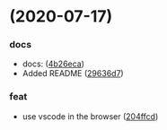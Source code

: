 #  (2020-07-17)


### docs

* docs: ([4b26eca](https://github.com/joundso/vscode-docker/commit/4b26ecadeac2d4d190c02983421713652497dc88))
* Added README ([29636d7](https://github.com/joundso/vscode-docker/commit/29636d796d97f0b68d6230bbd259caa963b4845b))

### feat

* use vscode in the browser ([204ffcd](https://github.com/joundso/vscode-docker/commit/204ffcd42d6943e53c30d26ed24138c426f4bf09))


